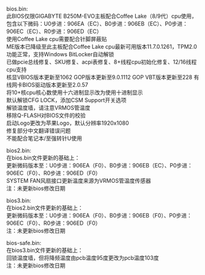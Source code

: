 bios.bin:  
此BIOS仅限GIGABYTE B250M-EVO主板配合Coffee Lake（8/9代）cpu使用，包含以下微码：U0步进：906EA（EC）、B0步进：906EB（EC）、P0步进：906EC（EC）、R0步进：906ED（EC）  
使用Coffee Lake cpu需要配合针脚屏蔽贴  
ME版本已降级至此主板配合Coffee Lake cpu最新可用版本11.7.0.1261，TPM2.0功能正常，支持Windows BitLocker自动解锁  
已做pcie总线修复、SKU修复、acpi表修复、8+线程cpu初始化修复、12/16线程cpu支持  
核显VBIOS版本更新至1062 GOP版本更新至9.0.1112 GOP VBT版本更新至228 有线网卡BIOS驱动版本更新至2.0.57  
将10+核cpu核心数使用十六进制显示改为使用十进制显示  
默认解锁CFG LOCK，添加CSM Support开关选项  
解锁温度墙，请注意VRMOS管温度  
移除Q-FLASH对BIOS文件的校验  
启动Logo更改为苹果Logo，默认分辨率1920x1080  
修复部分中文翻译错误问题  
不能配合笔记本/至强转针U使用

bios2.bin:  
在bios.bin文件更新的基础上：  
更新微码版本至：U0步进：906EA（F0）、B0步进：906EB（EC）、P0步进：906EC（F0）、R0步进：906ED（F0）  
SYSTEM FAN风扇接口更新温度来源为VRMOS管温度传感器  
注：未更新bios修改日期

bios3.bin:  
在bios2.bin文件更新的基础上：  
更新微码版本至：U0步进：906EA（F0）、B0步进：906EB（F0）、P0步进：906EC（F0）、R0步进：906ED（F0）  
注：未更新bios修改日期

bios-safe.bin:  
在bios3.bin文件更新的基础上：  
回锁温度墙，但将降频温度由pcb温度95度更改为pcb温度103度  
注：未更新bios修改日期
